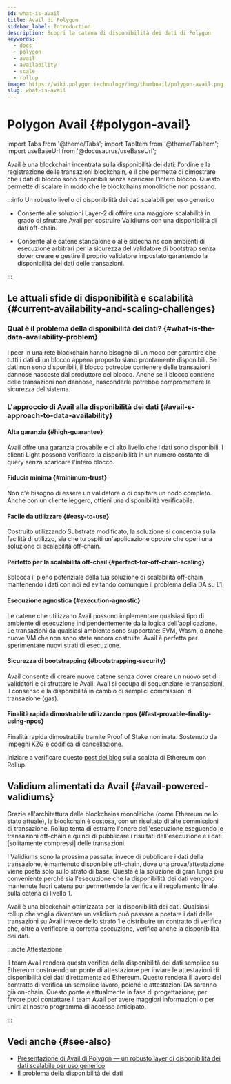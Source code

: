 ```yaml
---
id: what-is-avail
title: Avail di Polygon
sidebar_label: Introduction
description: Scopri la catena di disponibilità dei dati di Polygon
keywords:
  - docs
  - polygon
  - avail
  - availability
  - scale
  - rollup
image: https://wiki.polygon.technology/img/thumbnail/polygon-avail.png
slug: what-is-avail
---
```


# Polygon Avail {#polygon-avail}

import Tabs from '@theme/Tabs';
import TabItem from '@theme/TabItem';
import useBaseUrl from '@docusaurus/useBaseUrl';

Avail è una blockchain incentrata sulla disponibilità dei dati: l'ordine e la registrazione delle transazioni blockchain, e il che permette di dimostrare che i dati di blocco sono disponibili senza scaricare l'intero blocco. Questo permette di scalare in modo che le blockchains monolitiche non possano.

:::info Un robusto livello di disponibilità dei dati scalabili per uso generico

* Consente alle soluzioni Layer-2 di offrire una maggiore scalabilità in grado di sfruttare Avail per costruire Validiums con una disponibilità di dati off-chain.

* Consente alle catene standalone o alle sidechains con ambienti di esecuzione arbitrari per la sicurezza del validatore di bootstrap senza dover creare e gestire il proprio validatore impostato garantendo la disponibilità dei dati delle transazioni.

:::

## Le attuali sfide di disponibilità e scalabilità {#current-availability-and-scaling-challenges}

### Qual è il problema della disponibilità dei dati? {#what-is-the-data-availability-problem}

I peer in una rete blockchain hanno bisogno di un modo per garantire che tutti i dati di un blocco appena proposto siano prontamente disponibili. Se i dati non sono disponibili, il blocco potrebbe contenere delle transazioni dannose nascoste dal produttore del blocco. Anche se il blocco contiene delle transazioni non dannose, nasconderle potrebbe compromettere la sicurezza del sistema.

### L'approccio di Avail alla disponibilità dei dati {#avail-s-approach-to-data-availability}

#### Alta garanzia {#high-guarantee}

Avail offre una garanzia provabile e di alto livello che i dati sono disponibili. I clienti Light possono verificare la disponibilità in un numero costante di query senza scaricare l'intero blocco.

#### Fiducia minima {#minimum-trust}

Non c'è bisogno di essere un validatore o di ospitare un nodo completo. Anche con un cliente leggero, ottieni una disponibilità verificabile.

#### Facile da utilizzare {#easy-to-use}

Costruito utilizzando Substrate modificato, la soluzione si concentra sulla facilità di utilizzo, sia che tu ospiti un'applicazione oppure che operi una soluzione di scalabilità off-chain.

#### Perfetto per la scalabilità off-chail {#perfect-for-off-chain-scaling}

Sblocca il pieno potenziale della tua soluzione di scalabilità off-chain mantenendo i dati con noi ed evitando comunque il problema della DA su L1.

#### Esecuzione agnostica {#execution-agnostic}

Le catene che utilizzano Avail possono implementare qualsiasi tipo di ambiente di esecuzione indipendentemente dalla logica dell'applicazione. Le transazioni da qualsiasi ambiente sono supportate: EVM, Wasm, o anche nuove VM che non sono state ancora costruite. Avail è perfetta per sperimentare nuovi strati di esecuzione.

#### Sicurezza di bootstrapping {#bootstrapping-security}

Avail consente di creare nuove catene senza dover creare un nuovo set di validatori e di sfruttare le Avail. Avail si occupa di sequenziare le transazioni, il consenso e la disponibilità in cambio di semplici commissioni di transazione (gas).

#### Finalità rapida dimostrabile utilizzando npos {#fast-provable-finality-using-npos}

Finalità rapida dimostrabile tramite Proof of Stake nominata. Sostenuto da impegni KZG e codifica di cancellazione.

Iniziare a verificare questo [post del blog](https://blog.polygon.technology/polygon-research-ethereum-scaling-with-rollups-8a2c221bf644/) sulla scalata di Ethereum con Rollup.

## Validium alimentati da Avail {#avail-powered-validiums}

Grazie all'architettura delle blockchains monolitiche (come Ethereum nello stato attuale), la blockchain è costosa, con un risultato di alte commissioni di transazione. Rollup tenta di estrarre l'onere dell'esecuzione eseguendo le transazioni off-chain e quindi di pubblicare i risultati dell'esecuzione e i dati [solitamente compressi] delle transazioni.

I Validiums sono la prossima passata: invece di pubblicare i dati della transazione, è mantenuto disponibile off-chain, dove una prova/attestazione viene posta solo sullo strato di base. Questa è la soluzione di gran lunga più conveniente perché sia l'esecuzione che la disponibilità dei dati vengono mantenute fuori catena pur permettendo la verifica e il regolamento finale sulla catena di livello 1.

Avail è una blockchain ottimizzata per la disponibilità dei dati. Qualsiasi rollup che voglia diventare un validium può passare a postare i dati delle transazioni su Avail invece dello strato 1 e distribuire un contratto di verifica che, oltre a verificare la corretta esecuzione, verifica anche la disponibilità dei dati.

:::note Attestazione

Il team Avail renderà questa verifica della disponibilità dei dati semplice su Ethereum costruendo un ponte di attestazione per inviare le attestazioni di disponibilità dei dati direttamente ad Ethereum. Questo renderà il lavoro del contratto di verifica un semplice lavoro, poiché le attestazioni DA saranno già on-chain. Questo ponte è attualmente in fase di progettazione; per favore puoi contattare il team Avail per avere maggiori informazioni o per unirti al nostro programma di accesso anticipato.

:::

## Vedi anche {#see-also}

* [Presentazione di Avail di Polygon — un robusto layer di disponibilità dei dati scalabile per uso generico](https://polygontech.medium.com/introducing-avail-by-polygon-a-robust-general-purpose-scalable-data-availability-layer-98bc9814c048)
* [Il problema della disponibilità dei dati](https://blog.polygon.technology/the-data-availability-problem-6b74b619ffcc/)
